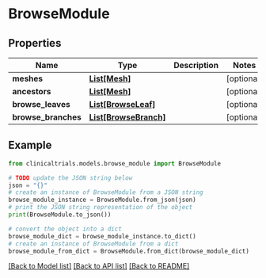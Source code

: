 # BrowseModule


## Properties

Name | Type | Description | Notes
------------ | ------------- | ------------- | -------------
**meshes** | [**List[Mesh]**](Mesh.md) |  | [optional] 
**ancestors** | [**List[Mesh]**](Mesh.md) |  | [optional] 
**browse_leaves** | [**List[BrowseLeaf]**](BrowseLeaf.md) |  | [optional] 
**browse_branches** | [**List[BrowseBranch]**](BrowseBranch.md) |  | [optional] 

## Example

```python
from clinicaltrials.models.browse_module import BrowseModule

# TODO update the JSON string below
json = "{}"
# create an instance of BrowseModule from a JSON string
browse_module_instance = BrowseModule.from_json(json)
# print the JSON string representation of the object
print(BrowseModule.to_json())

# convert the object into a dict
browse_module_dict = browse_module_instance.to_dict()
# create an instance of BrowseModule from a dict
browse_module_from_dict = BrowseModule.from_dict(browse_module_dict)
```
[[Back to Model list]](../README.md#documentation-for-models) [[Back to API list]](../README.md#documentation-for-api-endpoints) [[Back to README]](../README.md)


